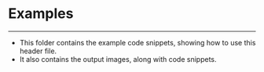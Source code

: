 # Examples

---

- This folder contains the example code snippets, showing how to use this header file.
- It also contains the output images, along with code snippets.